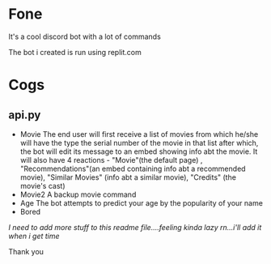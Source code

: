 # Fone
It's a cool discord bot with a lot of commands

The bot i created is run using replit.com

# Cogs

## api.py
- Movie
The end user will first receive a list of movies from which he/she will have the type the serial number of the movie in that list after which, the bot will edit its message to an embed showing info abt the movie. It will also have 4 reactions - "Movie"(the default page) , "Recommendations"(an embed containing info abt a recommended movie), "Similar Movies" (info abt a similar movie), "Credits" (the movie's cast)
- Movie2
A backup movie command
- Age
The bot attempts to predict your age by the popularity of your name
- Bored

*I need to add more stuff to this readme file....feeling kinda lazy rn...i'll add it when i get time*

Thank you 
